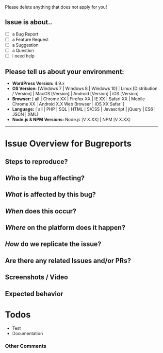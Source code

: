 Please delete anything that does not apply for you!

## Issue is about..
  - [ ] a Bug Report
  - [ ] a Feature Request
  - [ ] a Suggestion
  - [ ] a Question
  - [ ] I need help

## Please tell us about your environment:

  - **WordPress Version:** 4.9.x
  - **OS Version:** [Windows 7 | Windows 8 | Windows 10] | Linux [Distribution / Version] | MacOS [Version] | Android [Version] | iOS [Version]
  - **Browser:** [ all | Chrome XX | Firefox XX | IE XX | Safari XX | Mobile Chrome XX | Android X.X Web Browser | iOS XX Safari ]
  - **Language:** [ all | PHP | SQL | HTML | S/CSS | Javascript | jQuery | ES6 | JSON | XML]
  - **Node.js & NPM Versions:** Node.js [V X.XX] | NPM [V X.XX]


---

# Issue Overview for Bugreports

## Steps to reproduce?

## *Who* is the bug affecting?

## *What* is affected by this bug?

## *When* does this occur?

## *Where* on the platform does it happen?

## *How* do we replicate the issue?

## Are there any related Issues and/or PRs?

## Screenshots / Video

## Expected behavior

# Todos

 * Test
 * Documentation



### Other Comments
